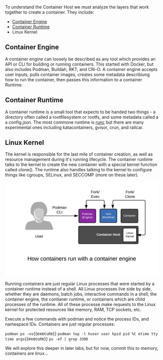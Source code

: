 To understand the Container Host we must analyze the layers that work together to create a container. They include:

* [Container Engine](https://developers.redhat.com/blog/2018/02/22/container-terminology-practical-introduction/#h.6yt1ex5wfo3l)
* [Container Runtime](https://developers.redhat.com/blog/2018/02/22/container-terminology-practical-introduction/#h.6yt1ex5wfo55)
* Linux Kernel

## Container Engine
A container engine can loosely be described as any tool which provides an API or CLI for building or running containers. This started with Docker, but also includes Podman, Buildah, RKT, and CRi-O. A container engine accepts user inputs, pulls container images, creates some metadata describiung how to run the container, then passes this information to a container Runtime.

## Container Runtime
A container runtime is a small tool that expects to be handed two things - a directory often called a rootfilesystem or rootfs, and some metadata called a a config.json. The most commone runtime is [runc](https://github.com/opencontainers/runc) but there are many experimental ones including katacontainers, gvisor, crun, and railcar.

## Linux Kernel
The kernel is responsible for the last mile of container creation, as well as resource management during it's running lifecycle. The container runtime talks to the kernel to create the new container with a special kernel function called clone(). The runtime also handles talking to the kernel to configure things like cgroups, SELinux, and SECCOMP (more on these later).


![Containers Are Linux](../../assets/subsystems/container-internals-lab-2-0-part-1/04-simple-container-engine.png)

 
Running containers are just regular Linux processes that were started by a container runtime instead of a shell. All Linux processes live side by side, whether they are daemons, batch jobs, interactive commands in a shell, the container engine, the contianer runtime, or containers which are child processes of the runtime. All of these processe make requests to the Linux kernel for protected resources like memory, RAM, TCP sockets, etc. 

Execute a few commands with podman and notice the process IDs, and namespace IDs. Containers are just regular processes:

`podman ps -ns`{{execute}}
`podman top -l huser user hpid pid %C etime tty time args`{{execute}}
`ps -ef | grep 3306`

We will explore this deeper in later labs, but for now, commit this to memory, containers are linux...

